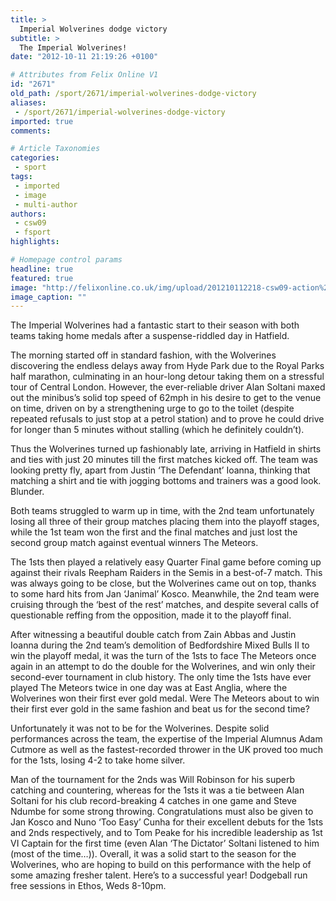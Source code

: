 ```yaml
---
title: >
  Imperial Wolverines dodge victory
subtitle: >
  The Imperial Wolverines!
date: "2012-10-11 21:19:26 +0100"

# Attributes from Felix Online V1
id: "2671"
old_path: /sport/2671/imperial-wolverines-dodge-victory
aliases:
 - /sport/2671/imperial-wolverines-dodge-victory
imported: true
comments:

# Article Taxonomies
categories:
 - sport
tags:
 - imported
 - image
 - multi-author
authors:
 - csw09
 - fsport
highlights:

# Homepage control params
headline: true
featured: true
image: "http://felixonline.co.uk/img/upload/201210112218-csw09-action%20shot%201.jpg"
image_caption: ""
---
```


The Imperial Wolverines had a fantastic start to their season with both teams taking home medals after a suspense-riddled day in Hatfield.

The morning started off in standard fashion, with the Wolverines discovering the endless delays away from Hyde Park due to the Royal Parks half marathon, culminating in an hour-long detour taking them on a stressful tour of Central London. However, the ever-reliable driver Alan Soltani maxed out the minibus’s solid top speed of 62mph in his desire to get to the venue on time, driven on by a strengthening urge to go to the toilet (despite repeated refusals to just stop at a petrol station) and to prove he could drive for longer than 5 minutes without stalling (which he definitely couldn’t).

Thus the Wolverines turned up fashionably late, arriving in Hatfield in shirts and ties with just 20 minutes till the first matches kicked off. The team was looking pretty fly, apart from Justin ‘The Defendant’ Ioanna, thinking that matching a shirt and tie with jogging bottoms and trainers was a good look. Blunder.

Both teams struggled to warm up in time, with the 2nd team unfortunately losing all three of their group matches placing them into the playoff stages, while the 1st team won the first and the final matches and just lost the second group match against eventual winners The Meteors.

The 1sts then played a relatively easy Quarter Final game before coming up against their rivals Reepham Raiders in the Semis in a best-of-7 match. This was always going to be close, but the Wolverines came out on top, thanks to some hard hits from Jan ‘Janimal’ Kosco. Meanwhile, the 2nd team were cruising through the ‘best of the rest’ matches, and despite several calls of questionable reffing from the opposition, made it to the playoff final.

After witnessing a beautiful double catch from Zain Abbas and Justin Ioanna during the 2nd team’s demolition of Bedfordshire Mixed Bulls II to win the playoff medal, it was the turn of the 1sts to face The Meteors once again in an attempt to do the double for the Wolverines, and win only their second-ever tournament in club history. The only time the 1sts have ever played The Meteors twice in one day was at East Anglia, where the Wolverines won their first ever gold medal. Were The Meteors about to win their first ever gold in the same fashion and beat us for the second time?

Unfortunately it was not to be for the Wolverines. Despite solid performances across the team, the expertise of the Imperial Alumnus Adam Cutmore as well as the fastest-recorded thrower in the UK proved too much for the 1sts, losing 4-2 to take home silver.

Man of the tournament for the 2nds was Will Robinson for his superb catching and countering, whereas for the 1sts it was a tie between Alan Soltani for his club record-breaking 4 catches in one game and Steve Ndumbe for some strong throwing. Congratulations must also be given to Jan Kosco and Nuno ‘Too Easy’ Cunha for their excellent debuts for the 1sts and 2nds respectively, and to Tom Peake for his incredible leadership as 1st VI Captain for the first time (even Alan ‘The Dictator’ Soltani listened to him (most of the time…)). Overall, it was a solid start to the season for the Wolverines, who are hoping to build on this performance with the help of some amazing fresher talent. Here’s to a successful year! Dodgeball run free sessions in Ethos, Weds 8-10pm.
